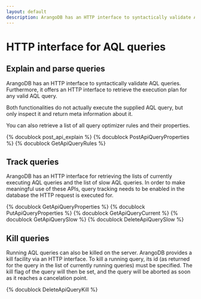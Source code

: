 ```yaml
---
layout: default
description: ArangoDB has an HTTP interface to syntactically validate AQL queries
---
```

# HTTP interface for AQL queries

## Explain and parse queries

ArangoDB has an HTTP interface to syntactically validate AQL queries.
Furthermore, it offers an HTTP interface to retrieve the execution plan for any
valid AQL query.

Both functionalities do not actually execute the supplied AQL query, but only
inspect it and return meta information about it.

You can also retrieve a list of all query optimizer rules and their properties.

{% docublock post_api_explain %}
{% docublock PostApiQueryProperties %}
{% docublock GetApiQueryRules %}

## Track queries

ArangoDB has an HTTP interface for retrieving the lists of currently
executing AQL queries and the list of slow AQL queries. In order to make meaningful
use of these APIs, query tracking needs to be enabled in the database the HTTP 
request is executed for.

{% docublock GetApiQueryProperties %}
{% docublock PutApiQueryProperties %}
{% docublock GetApiQueryCurrent %}
{% docublock GetApiQuerySlow %}
{% docublock DeleteApiQuerySlow %}

## Kill queries

Running AQL queries can also be killed on the server. ArangoDB provides a kill facility
via an HTTP interface. To kill a running query, its id (as returned for the query in the
list of currently running queries) must be specified. The kill flag of the query will
then be set, and the query will be aborted as soon as it reaches a cancelation point.

{% docublock DeleteApiQueryKill %}
